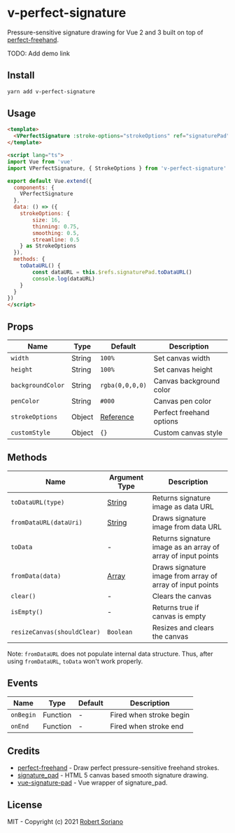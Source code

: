 # v-perfect-signature

Pressure-sensitive signature drawing for Vue 2 and 3 built on top of [perfect-freehand](https://github.com/steveruizok/perfect-freehand).

TODO: Add demo link

## Install

```bash
yarn add v-perfect-signature
```

## Usage

```html
<template>
  <VPerfectSignature :stroke-options="strokeOptions" ref="signaturePad" />
</template>

<script lang="ts">
import Vue from 'vue'
import VPerfectSignature, { StrokeOptions } from 'v-perfect-signature'

export default Vue.extend({
  components: {
    VPerfectSignature
  },
  data: () => ({
    strokeOptions: {
        size: 16,
        thinning: 0.75,
        smoothing: 0.5,
        streamline: 0.5
    } as StrokeOptions
  }),
  methods: {
    toDataURL() {
        const dataURL = this.$refs.signaturePad.toDataURL()
        console.log(dataURL)
    }
  }
})
</script>
```

## Props

Name | Type | Default | Description |
------ | ------ | ------ | ------ |
`width` | String | `100%` | Set canvas width |
`height` | String | `100%` | Set canvas height |
`backgroundColor` | String | `rgba(0,0,0,0)` | Canvas background color |
`penColor` | String | `#000` | Canvas pen color |
`strokeOptions` | Object | [Reference](https://github.com/steveruizok/perfect-freehand#options) | Perfect freehand options  |
`customStyle` | Object | `{}` | Custom canvas style |

## Methods

Name | Argument Type | Description |
------ | ------ | ------ |
`toDataURL(type)` | [String](https://developer.mozilla.org/en-US/docs/Web/API/HTMLCanvasElement/toDataURL) | Returns signature image as data URL |
`fromDataURL(dataUri)` | [String](https://developer.mozilla.org/en-US/docs/Web/HTTP/Basics_of_HTTP/Data_URIs) | Draws signature image from data URL |
`toData` | - | Returns signature image as an array of array of input points |
`fromData(data)` | [Array](https://github.com/wobsoriano/v-perfect-signature/blob/master/packages/lib/src/components/__tests__/mock.ts#L1) | Draws signature image from array of array of input points |
`clear()` | - | Clears the canvas |
`isEmpty()` | - | Returns true if canvas is empty |
`resizeCanvas(shouldClear)` | `Boolean` | Resizes and clears the canvas |

Note: `fromDataURL` does not populate internal data structure. Thus, after using `fromDataURL`, `toData` won't work properly.

## Events

Name | Type | Default | Description |
------ | ------ | ------ | ------ |
`onBegin` | Function | - | Fired when stroke begin |
`onEnd` | Function | - | Fired when stroke end  |

## Credits

- [perfect-freehand](https://github.com/steveruizok/perfect-freehand) - Draw perfect pressure-sensitive freehand strokes.
- [signature_pad](https://github.com/szimek/signature_pad) - HTML 5 canvas based smooth signature drawing.
- [vue-signature-pad](https://github.com/neighborhood999/vue-signature-pad) - Vue wrapper of signature_pad.

## License
MIT - Copyright (c) 2021 [Robert Soriano](https://github.com/wobsoriano)